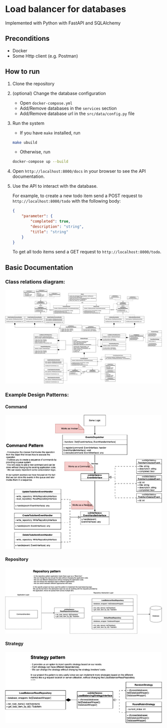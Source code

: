 # Load balancer for databases 

Implemented with Python with FastAPI and SQLAlchemy

## Preconditions
- Docker
- Some Http client (e.g. Postman)

## How to run
1. Clone the repository
2. (optional) Change the database configuration  
    - Open `docker-compose.yml`
    - Add/Remove databases in the `services` section
    - Add/Remove database url in the `src/data/config.py` file
3. Run the system
   - If you have `make` installed, run 
    ```bash
    make ubuild
    ```
    - Otherwise, run
     ```bash
    docker-compose up --build
    ```
4. Open `http://localhost:8000/docs` in your browser to see the API documentation.
5. Use the API to interact with the database.    
 
   For example, to create a new todo item send a POST request to `http://localhost:8000/todo` with the following body:
    ```json
    {
        "parameter": {
            "completed": true,
            "description": "string",
            "title": "string"
        }
    }
    ```
    To get all todo items send a GET request to `http://localhost:8000/todo`.

## Basic Documentation
### Class relations diagram:
![Class diagram](./docs/class_diagram.jpg)
   
### Example Design Patterns:
#### Command
![Command](./docs/command_pattern.jpg)
#### Repository
![Repository](./docs/repository_pattern.jpg)
#### Strategy
![Strategy](./docs/strategy_pattern.jpg)

